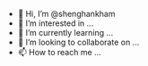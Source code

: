 - 👋 Hi, I’m @shenghankham
- 👀 I’m interested in ...
- 🌱 I’m currently learning ...
- 💞️ I’m looking to collaborate on ...
- 📫 How to reach me ...

<!---
shenghankham/shenghankham is a ✨ special ✨ repository because its `README.md` (this file) appears on your GitHub profile.
You can click the Preview link to take a look at your changes.
--->
